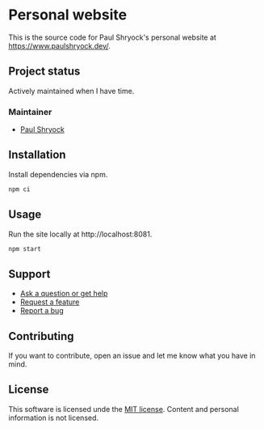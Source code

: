 # Personal website

This is the source code for Paul Shryock's personal website at https://www.paulshryock.dev/.

## Project status

Actively maintained when I have time.

<!-- todo Badges -->

### Maintainer

-   [Paul Shryock](https://github.com/paulshryock)

<!-- todo ## Requirements -->

## Installation

Install dependencies via npm.

```bash
npm ci
```

## Usage

Run the site locally at http://localhost:8081.

```bash
npm start
```

## Support

- [Ask a question or get help](https://github.com/paulshryock/personal-website/issues/new)
- [Request a feature](https://github.com/paulshryock/personal-website/issues/new?assignees=&labels=&projects=&template=feature_request.md)
- [Report a bug](https://github.com/paulshryock/personal-website/issues/new?assignees=&labels=&projects=&template=bug_report.md)

## Contributing

If you want to contribute, open an issue and let me know what you have in mind.

<!-- todo ### Contributors -->

## License

This software is licensed unde the [MIT license](./LICENSE). Content and personal information is not licensed.
